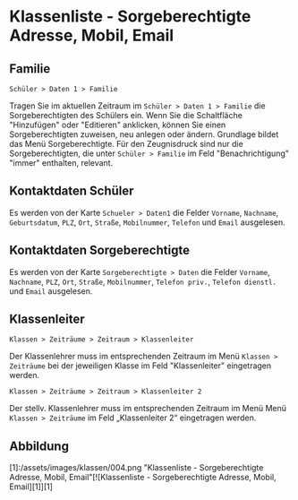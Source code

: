 # Klassenliste - Sorgeberechtigte Adresse, Mobil, Email

## Familie

`Schüler > Daten 1 > Familie`

Tragen Sie im aktuellen Zeitraum im `Schüler > Daten 1 > Familie`  die Sorgeberechtigten des Schülers ein. Wenn Sie die Schaltfläche "Hinzufügen" oder "Editieren" anklicken, können Sie einen
Sorgeberechtigten zuweisen, neu anlegen oder ändern. Grundlage bildet das Menü Sorgeberechtigte. Für den Zeugnisdruck sind nur die Sorgeberechtigten, die unter `Schüler > Familie` im Feld "Benachrichtigung"
"immer" enthalten, relevant.

## Kontaktdaten Schüler

Es werden von der Karte `Schueler > Daten1` die Felder `Vorname`, `Nachname`, `Geburtsdatum`, `PLZ`, `Ort`, `Straße`, `Mobilnummer`, `Telefon` und `Email` ausgelesen.

## Kontaktdaten Sorgeberechtigte

Es werden von der Karte `Sorgeberechtigte > Daten` die Felder `Vorname`, `Nachname`, `PLZ`, `Ort`, `Straße`, `Mobilnummer`, `Telefon priv.`, `Telefon dienstl.`  und `Email` ausgelesen.

## Klassenleiter 

`Klassen > Zeiträume > Zeitraum > Klassenleiter`

Der Klassenlehrer muss im entsprechenden Zeitraum im Menü `Klassen > Zeiträume` bei der jeweiligen Klasse im Feld "Klassenleiter" eingetragen werden.

`Klassen > Zeiträume > Zeitraum > Klassenleiter 2`

Der stellv. Klassenlehrer muss im entsprechenden Zeitraum im Menü Menü `Klassen > Zeiträume` im Feld „Klassenleiter 2“ eingetragen werden.

## Abbildung

[1]:/assets/images/klassen/004.png "Klassenliste - Sorgeberechtigte Adresse, Mobil, Email"[![Klassenliste - Sorgeberechtigte Adresse, Mobil, Email][1]][1]